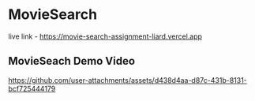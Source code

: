  # MovieSearch 
live link - https://movie-search-assignment-liard.vercel.app





## MovieSeach Demo Video 




https://github.com/user-attachments/assets/d438d4aa-d87c-431b-8131-bcf725444179

